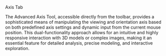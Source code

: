 Axis Tab

The Advanced Axis Tool, accessible directly from the toolbar, provides a sophisticated means of manipulating the viewing and orientation axis based on both predefined axis settings and dynamic input from the current mouse position. This dual-functionality approach allows for an intuitive and highly responsive interaction with 3D models or complex images, making it an essential feature for detailed analysis, precise modeling, and interactive exploration.
